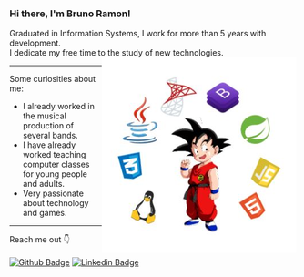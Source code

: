 ### Hi there, I'm Bruno Ramon!

Graduated in Information Systems, I work for more than 5 years with development.<br>
I dedicate my free time to the study of new technologies.
<img align="right" src="https://github.com/djbrunoramon/djbrunoramon/blob/main/goku.JPG"/>




***
 Some curiosities about me:
 - I already worked in the musical production of several bands.
 - I have already worked teaching computer classes for young people and adults.
 - Very passionate about technology and games.
***
Reach me out :point_down:	<br><br>
[![Github Badge](https://img.shields.io/badge/-Github-000?style=flat-square&logo=Github&logoColor=white&link=https://github.com/djbrunoramon)](https://github.com/djbrunoramon)
[![Linkedin Badge](https://img.shields.io/badge/-LinkedIn-blue?style=flat-square&logo=Linkedin&logoColor=white&link=https://www.linkedin.com/in/bruno-ramontm/)](https://www.linkedin.com/in/bruno-ramontm/)

